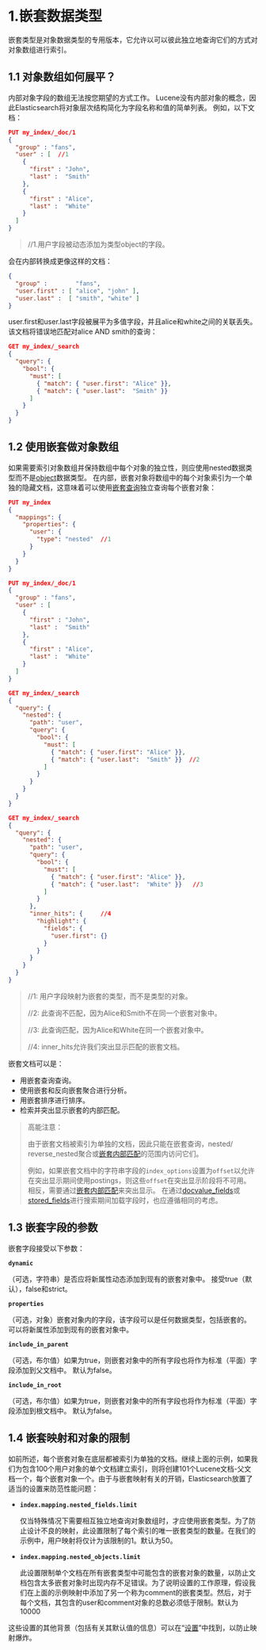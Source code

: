 #  1.嵌套数据类型

嵌套类型是对象数据类型的专用版本，它允许以可以彼此独立地查询它们的方式对对象数组进行索引。



## 1.1 对象数组如何展平？

内部对象字段的数组无法按您期望的方式工作。 Lucene没有内部对象的概念，因此Elasticsearch将对象层次结构简化为字段名称和值的简单列表。 例如，以下文档：

```json
PUT my_index/_doc/1
{
  "group" : "fans",
  "user" : [  //1
    {
      "first" : "John",
      "last" :  "Smith"
    },
    {
      "first" : "Alice",
      "last" :  "White"
    }
  ]
}
```

> //1.用户字段被动态添加为类型object的字段。

会在内部转换成更像这样的文档：

```json
{
  "group" :        "fans",
  "user.first" : [ "alice", "john" ],
  "user.last" :  [ "smith", "white" ]
}
```

user.first和user.last字段被展平为多值字段，并且alice和white之间的关联丢失。 该文档将错误地匹配对alice AND smith的查询：

```json
GET my_index/_search
{
  "query": {
    "bool": {
      "must": [
        { "match": { "user.first": "Alice" }},
        { "match": { "user.last":  "Smith" }}
      ]
    }
  }
}
```

## 1.2 使用嵌套做对象数组

如果需要索引对象数组并保持数组中每个对象的独立性，则应使用nested数据类型而不是[object](https://www.elastic.co/guide/en/elasticsearch/reference/7.6/object.html)数据类型。 在内部，嵌套对象将数组中的每个对象索引为一个单独的隐藏文档，这意味着可以使用[嵌套查询](https://www.elastic.co/guide/en/elasticsearch/reference/7.6/query-dsl-nested-query.html)独立查询每个嵌套对象：

```json
PUT my_index
{
  "mappings": {
    "properties": {
      "user": {
        "type": "nested"  //1
      }
    }
  }
}

PUT my_index/_doc/1
{
  "group" : "fans",
  "user" : [
    {
      "first" : "John",
      "last" :  "Smith"
    },
    {
      "first" : "Alice",
      "last" :  "White"
    }
  ]
}

GET my_index/_search
{
  "query": {
    "nested": {
      "path": "user",
      "query": {
        "bool": {
          "must": [
            { "match": { "user.first": "Alice" }},
            { "match": { "user.last":  "Smith" }}  //2
          ]
        }
      }
    }
  }
}

GET my_index/_search
{
  "query": {
    "nested": {
      "path": "user",
      "query": {
        "bool": {
          "must": [
            { "match": { "user.first": "Alice" }},
            { "match": { "user.last":  "White" }}   //3
          ]
        }
      },
      "inner_hits": {     //4
        "highlight": {
          "fields": {
            "user.first": {}
          }
        }
      }
    }
  }
}
```

>//1: 用户字段映射为嵌套的类型，而不是类型的对象。
>
>
>//2: 此查询不匹配，因为Alice和Smith不在同一个嵌套对象中。
>
>
>//3: 此查询匹配，因为Alice和White在同一个嵌套对象中。
>
>
>//4: inner_hits允许我们突出显示匹配的嵌套文档。





嵌套文档可以是：

- 用嵌套查询查询。
- 使用嵌套和反向嵌套聚合进行分析。
- 用嵌套排序进行排序。
- 检索并突出显示嵌套的内部匹配。



> 高能注意：
>
> 由于嵌套文档被索引为单独的文档，因此只能在嵌套查询，nested/ reverse_nested聚合或[嵌套内部匹配](https://www.elastic.co/guide/en/elasticsearch/reference/7.6/search-request-body.html#nested-inner-hits)的范围内访问它们。
>
> 例如，如果嵌套文档中的字符串字段的`index_options`设置为`offset`以允许在突出显示期间使用postings，则这些`offset`在突出显示阶段将不可用。 相反，需要通过[嵌套内部匹配](https://www.elastic.co/guide/en/elasticsearch/reference/7.6/search-request-body.html#nested-inner-hits)来突出显示。 在通过[docvalue_fields](https://www.elastic.co/guide/en/elasticsearch/reference/7.6/search-request-body.html#request-body-search-docvalue-fields)或[stored_fields](https://www.elastic.co/guide/en/elasticsearch/reference/7.6/search-request-body.html#request-body-search-stored-fields)进行搜索期间加载字段时，也应遵循相同的考虑。



## 1.3 嵌套字段的参数

嵌套字段接受以下参数：

**`dynamic`**

（可选，字符串）是否应将新属性动态添加到现有的嵌套对象中。 接受true（默认），false和strict。

**`properties`**

（可选，对象）嵌套对象内的字段，该字段可以是任何数据类型，包括嵌套的。 可以将新属性添加到现有的嵌套对象中。

**`include_in_parent`**

（可选，布尔值）如果为true，则嵌套对象中的所有字段也将作为标准（平面）字段添加到父文档中。 默认为false。

**`include_in_root`**

（可选，布尔值）如果为true，则嵌套对象中的所有字段也将作为标准（平面）字段添加到根文档中。 默认为false。



## 1.4 嵌套映射和对象的限制

如前所述，每个嵌套对象在底层都被索引为单独的文档。继续上面的示例，如果我们为包含100个用户对象的单个文档建立索引，则将创建101个Lucene文档-父文档一个，每个嵌套对象一个。由于与嵌套映射有关的开销，Elasticsearch放置了适当的设置来防范性能问题：

- **`index.mapping.nested_fields.limit`**

  仅当特殊情况下需要相互独立地查询对象数组时，才应使用嵌套类型。为了防止设计不良的映射，此设置限制了每个索引的唯一嵌套类型的数量。在我们的示例中，用户映射将仅计为该限制的1。默认为50。

  

- **`index.mapping.nested_objects.limit`**

  此设置限制单个文档在所有嵌套类型中可能包含的嵌套对象的数量，以防止文档包含太多嵌套对象时出现内存不足错误。为了说明设置的工作原理，假设我们在上面的示例映射中添加了另一个称为comment的嵌套类型。然后，对于每个文档，其包含的user和comment对象的总数必须低于限制。默认为10000



这些设置的其他背景（包括有关其默认值的信息）可以在“[设置](https://www.elastic.co/guide/en/elasticsearch/reference/7.6/mapping.html#mapping-limit-settings)”中找到，以防止映射爆炸。
